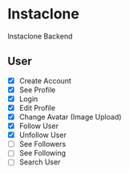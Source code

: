 # Instaclone

Instaclone Backend

## User 
- [X] Create Account
- [X] See Profile
- [X] Login
- [X] Edit Profile
- [X] Change Avatar (Image Upload)
- [X] Follow User
- [X] Unfollow User
- [ ] See Followers
- [ ] See Following
- [ ] Search User